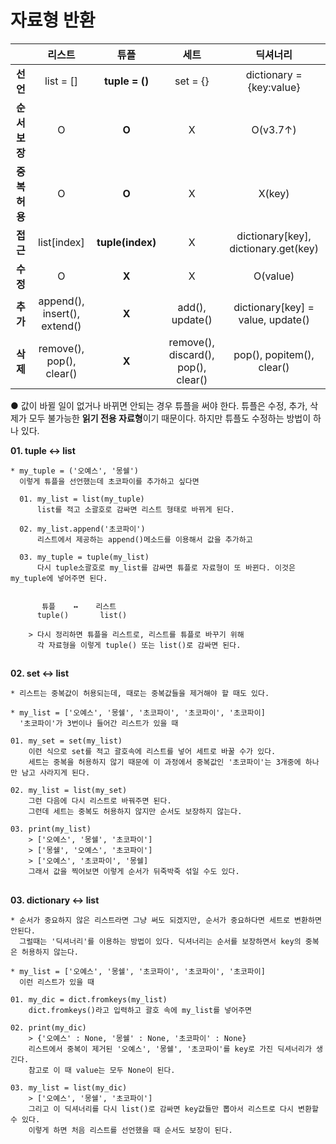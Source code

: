 # 자료형 반환
| |리스트|튜플|세트|딕셔너리|
|:---:|:---:|:---:|:---:|:---:|
|**선언**|list = []|**tuple = ()**|set = {}|dictionary = {key:value}|
|**순서보장**|O|**O**|X|O(v3.7↑)|
|**중복허용**|O|**O**|X|X(key)|
|**접근**|list[index]|**tuple(index)**|X|dictionary[key], dictionary.get(key)|
|**수정**|O|**X**|X|O(value)|
|**추가**|append(), insert(), extend()|**X**|add(), update()|dictionary[key] = value, update()|
|**삭제**|remove(), pop(), clear()|**X**|remove(), discard(), pop(), clear()|pop(), popitem(), clear()|

● 값이 바뀔 일이 없거나 바뀌면 안되는 경우 튜플을 써야 한다.
튜플은 수정, 추가, 삭제가 모두 불가능한 **읽기 전용 자료형**이기 때문이다.
하지만 튜플도 수정하는 방법이 하나 있다.

**01. tuple ↔ list**
```
* my_tuple = ('오예스', '몽쉘')
  이렇게 튜플을 선언했는데 초코파이를 추가하고 싶다면

  01. my_list = list(my_tuple)
      list를 적고 소괄호로 감싸면 리스트 형태로 바뀌게 된다.

  02. my_list.append('초코파이')
      리스트에서 제공하는 append()메소드를 이용해서 값을 추가하고

  03. my_tuple = tuple(my_list)
      다시 tuple소괄호로 my_list를 감싸면 튜플로 자료형이 또 바뀐다. 이것은 my_tuple에 넣어주면 된다.

      
       튜플    ↔    리스트
      tuple()       list()

    > 다시 정리하면 튜플을 리스트로, 리스트를 튜플로 바꾸기 위해
      각 자료형을 이렇게 tuple() 또는 list()로 감싸면 된다.
```
##
**02. set ↔ list**
```
* 리스트는 중복값이 허용되는데, 때로는 중복값들을 제거해야 할 때도 있다.

* my_list = ['오예스', '몽쉘', '초코파이', '초코파이', '초코파이]
  '초코파이'가 3번이나 들어간 리스트가 있을 때

01. my_set = set(my_list)
    이런 식으로 set를 적고 괄호속에 리스트를 넣어 세트로 바꿀 수가 있다.
    세트는 중복을 허용하지 않기 때문에 이 과정에서 중복값인 '초코파이'는 3개중에 하나만 남고 사라지게 된다.

02. my_list = list(my_set)
    그런 다음에 다시 리스트로 바꿔주면 된다.
    그런데 세트는 중복도 허용하지 않지만 순서도 보장하지 않는다.

03. print(my_list)
    > ['오예스', '몽쉘', '초코파이']
    > ['몽쉘', '오예스', '초코파이']
    > ['오예스', '초코파이', '몽쉘]
    그래서 값을 찍어보면 이렇게 순서가 뒤죽박죽 섞일 수도 있다.
```
##
**03. dictionary ↔ list**
```
* 순서가 중요하지 않은 리스트라면 그냥 써도 되겠지만, 순서가 중요하다면 세트로 변환하면 안된다.
  그럴때는 '딕셔너리'를 이용하는 방법이 있다. 딕셔너리는 순서를 보장하면서 key의 중복은 허용하지 않는다.

* my_list = ['오예스', '몽쉘', '초코파이', '초코파이', '초코파이]
  이런 리스트가 있을 때

01. my_dic = dict.fromkeys(my_list)
    dict.fromkeys()라고 입력하고 괄호 속에 my_list를 넣어주면

02. print(my_dic)
    > {'오예스' : None, '몽쉘' : None, '초코파이' : None}
    리스트에서 중복이 제거된 '오예스', '몽쉘', '초코파이'를 key로 가진 딕셔너리가 생긴다.
    참고로 이 때 value는 모두 None이 된다.

03. my_list = list(my_dic)
    > ['오예스', '몽쉘', '초코파이']
    그리고 이 딕셔너리를 다시 list()로 감싸면 key값들만 뽑아서 리스트로 다시 변환할 수 있다.
    이렇게 하면 처음 리스트를 선언했을 때 순서도 보장이 된다.
```
